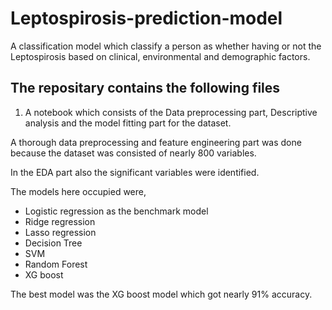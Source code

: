 # Leptospirosis-prediction-model
A classification model which classify a person as whether having or not the Leptospirosis based on clinical, environmental and demographic factors.

## The repositary contains the following files
1. A notebook which consists of the Data preprocessing part, Descriptive analysis and the model fitting part for the dataset.

A thorough data preprocessing and feature engineering part was done because the dataset was consisted of nearly 800 variables.

In the EDA part also the significant variables were identified.

The models here occupied were,
* Logistic regression as the benchmark model
* Ridge regression
* Lasso regression
* Decision Tree
* SVM
* Random Forest
* XG boost

The best model was the XG boost model which got nearly 91% accuracy.

